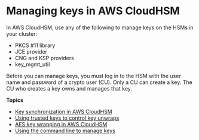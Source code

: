 # Managing keys in AWS CloudHSM<a name="manage-keys"></a>

In AWS CloudHSM, use any of the following to manage keys on the HSMs in your cluster: 
+ PKCS \#11 library
+ JCE provider
+ CNG and KSP providers
+ key\_mgmt\_util

Before you can manage keys, you must log in to the HSM with the user name and password of a crypto user \(CU\)\. Only a CU can create a key\. The CU who creates a key owns and manages that key\.

**Topics**
+ [Key synchronization in AWS CloudHSM](manage-key-sync.md)
+ [Using trusted keys to control key unwraps](cloudhsm_using_trusted_keys_control_key_wrap.md)
+ [AES key wrapping in AWS CloudHSM](manage-aes-key-wrapping.md)
+ [Using the command line to manage keys](using-kmu.md)